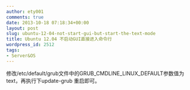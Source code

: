 ```yaml
---
author: ety001
comments: true
date: 2013-10-18 07:18:34+00:00
layout: post
slug: ubuntu-12-04-not-start-gui-but-start-the-text-mode
title: Ubuntu 12.04 不启动GUI直接进入命令行
wordpress_id: 2512
tags:
- Server&OS
---
```


修改/etc/default/grub文件中的GRUB_CMDLINE_LINUX_DEFAULT参数值为 text，再执行下update-grub 重启即可。

